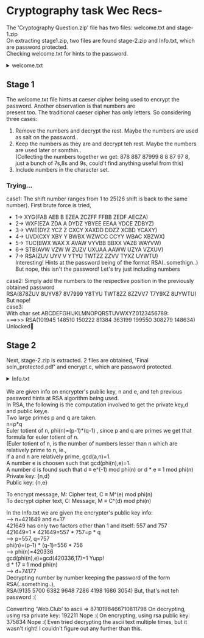 # Cryptography task Wec Recs-

The 'Cryptography Question.zip' file has two files: welcome.txt and stage-1.zip<br>
On extracting stage1.zip, two files are found stage-2.zip and Info.txt, which are password protected. <br>
Checking welcome.txt for hints to the password.<br>

<details>
  <summary>welcome.txt<br></summary>
  Let me tell you about Julius Caesar. He started using Caesar cipher, one of the simplest and most widely known encryption <br>
  techniques. It is a type of substitution cipher in which each letter in the plaintext is replaced by a letter some fixed <br>
  number of positions down the alphabet.<br>
  The password is<br>
  YZH(878GBC 8BFC87 8C7999 F8AFB ADA8GG 8GGCC7 A7F9EG 8BFDAB)<br>
  But, is it though?<br>
</details>


## Stage 1
The welcome.txt file hints at caeser cipher being used to encrypt the password. Another observation is that numbers are <br>
present too. The traditional caeser cipher has only letters. So considering three cases:<br>
1) Remove the numbers and decrypt the rest. Maybe the numbers are used as salt on the password..<br>
2) Keep the numbers as they are and decrypt teh rest. Maybe the numbers are used later or somthin..<br>
  (Collecting the numbers together we get: 878 887 87999 8 8 87 97 8, just a bunch of 7s,8s and 9s, could't find anything useful from this)<br>
3) Include numbers in the character set.<br>

### Trying... 
case1: The shift number ranges from 1 to 25(26 shift is back to the same number). First brute force is tried,<br>
- 1-> XYG(FAB AEB B EZEA ZCZFF FFBB ZEDF AECZA)
- 2-> WXF(EZA ZDA A DYDZ YBYEE EEAA YDCE ZDBYZ)
- 3-> VWE(DYZ YCZ Z CXCY XAXDD DDZZ XCBD YCAXY)
- 4-> UVD(CXY XBY Y BWBX WZWCC CCYY WBAC XBZWX)
- 5-> TUC(BWX WAX X AVAW VYVBB BBXX VAZB WAYVW)
- 6-> STB(AVW VZW W ZUZV UXUAA AAWW UZYA VZXUV)
- 7-> RSA(ZUV UYV V YTYU TWTZZ ZZVV TYXZ UYWTU) <br>
Interesting! Hints at the password being of the format RSA(..somethign..) <br>
But nope, this isn't the password! Let's try just including numbers<br>

case2: Simply add the numbers to the respective position in the previously obtained password<br>
RSA(878ZUV 8UYV87 8V7999 Y8TYU TWT8ZZ 8ZZVV7 T7Y9XZ 8UYWTU)<br>
But nope!<br>
case3: <br>
With char set ABCDEFGHIJKLMNOPQRSTUVWXYZ0123456789:<br>
===>>> RSA(101945 148510 150222 81384 363199 199550 308279 148634)<br>
Unlocked🥳<br>

## Stage 2
Next, stage-2.zip is extracted. 2 files are obtained, 'Final soln_protected.pdf' and encrypt.c, which are password protected.<br>

<details>
  <summary>Info.txt<br></summary>
  This is stage 2.<br>
  Info on encrypter's public key:<br>
  n = 421649<br>
  e = 17<br>
<br>
Remember if you are stuck somewhere "Web.Club" will help you.<br>
</details>

<br>
We are given info on encrypter's public key, n and e, and teh previous password hints at RSA algorithm being used. <br>
In RSA, the following is the computation involved to get the private key,d and public key,e.<br>
Two large primes p and q are taken. <br>
n=p*q<br>
Euler totient of n, phi(n)=(p-1)*(q-1) , since p and q are primes we get that formula for euler totient of n.<br>
(Euler totient of n, is the number of numbers lesser than n which are relatively prime to n, ie., <br>
if a and n are relatively prime, gcd(a,n)=1.<br>
A number e is choosen such that gcd(phi(n),e)=1.<br>
A number d is found such that d ≡ e^(-1) mod phi(n) or d * e ≡ 1 mod phi(n)<br>
Private key: {n,d}<br>
Public key: {n,e}<br>

To encrypt message, M: Cipher text, C ≡ M^(e) mod phi(n)<br>
To decrypt cipher text, C: Message, M ≡ C^(d) mod phi(n)<br>

In the Info.txt we are given the encrypter's public key info: <br>
--> n=421649 and e=17<br>
421649 has only two factors other than 1 and itself: 557 and 757<br>
421649=1 * 421649=557 * 757=p * q<br>
--> p=557, q=757<br>
    phi(n)=(p-1) * (q-1)=556 * 756<br>
--> phi(n)=420336<br>
    gcd(phi(n),e)=gcd(420336,17)=1 Yupp!<br>
    d * 17 ≡ 1 mod phi(n)<br>
--> d=74177<br>
Decrypting number by number keeping the password of the form RSA(..something..),<br>
RSA(9135 5700 6382 9648 7286 4198 1686 3054) But, that's not teh password :( <br>

Converting 'Web.Club' to ascii => 8710198466710811798 
On decrypting, using rsa private key: 192211    Nope :(
On encrypting, using rsa public key: 375834     Nope :(
Even tried decrypting the ascii text multiple times, but it wasn't right!
I couldn't figure out any further than this.
